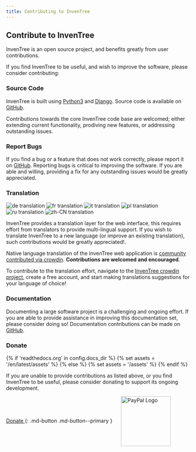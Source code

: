 ```yaml
---
title: Contributing to InvenTree
---
```


## Contribute to InvenTree

InvenTree is an open source project, and benefits greatly from user contributions.

If you find InvenTree to be useful, and wish to improve the software, please consider contributing:

### Source Code

InvenTree is built using [Python3](https://www.python.org/) and [Django](https://www.djangoproject.com/). Source code is available on [GitHub](https://github.com/inventree/inventree).

Contributions towards the core InvenTree code base are welcomed; either extending current functionality, prodiving new features, or addressing outstanding issues.

### Report Bugs

If you find a bug or a feature that does not work correctly, please report it on [GitHub](https://github.com/inventree/inventree/issues). Reporting bugs is critical to improving the software. If you are able and willing, providing a fix for any outstanding issues would be greatly appreciated.

### Translation

![de translation](https://img.shields.io/badge/dynamic/json?color=blue&label=de&style=flat&query=%24.progress.0.data.translationProgress&url=https%3A%2F%2Fbadges.awesome-crowdin.com%2Fstats-14720186-452300.json)
![fr translation](https://img.shields.io/badge/dynamic/json?color=blue&label=fr&style=flat&query=%24.progress.3.data.translationProgress&url=https%3A%2F%2Fbadges.awesome-crowdin.com%2Fstats-14720186-452300.json)
![it translation](https://img.shields.io/badge/dynamic/json?color=blue&label=it&style=flat&query=%24.progress.4.data.translationProgress&url=https%3A%2F%2Fbadges.awesome-crowdin.com%2Fstats-14720186-452300.json)
![pl translation](https://img.shields.io/badge/dynamic/json?color=blue&label=pl&style=flat&query=%24.progress.5.data.translationProgress&url=https%3A%2F%2Fbadges.awesome-crowdin.com%2Fstats-14720186-452300.json)
![ru translation](https://img.shields.io/badge/dynamic/json?color=blue&label=ru&style=flat&query=%24.progress.6.data.translationProgress&url=https%3A%2F%2Fbadges.awesome-crowdin.com%2Fstats-14720186-452300.json)
![zh-CN translation](https://img.shields.io/badge/dynamic/json?color=blue&label=zh-CN&style=flat&query=%24.progress.7.data.translationProgress&url=https%3A%2F%2Fbadges.awesome-crowdin.com%2Fstats-14720186-452300.json)

InvenTree provides a translation layer for the web interface, this requires effort from translators to provide multi-lingual support. If you wish to translate InvenTree to a new language (or improve an existing translation), such contributions would be greatly appreciated!.

Native language translation of the InvenTree web application is [community contributed via crowdin](https://crowdin.com/project/inventree). **Contributions are welcomed and encouraged**.

To contribute to the translation effort, navigate to the [InvenTree crowdin project](https://crowdin.com/project/inventree), create a free account, and start making translations suggestions for your language of choice!

### Documentation

Documenting a large software project is a challenging and ongoing effort. If you are able to provide assistance in improving this documentation set, please consider doing so! Documentation contributions can be made on [GitHub](https://github.com/inventree/inventree-docs).

### Donate

{% if 'readthedocs.org' in config.docs_dir %}
{% set assets = '/en/latest/assets' %}
{% else %}
{% set assets = '/assets' %}
{% endif %}

If you are unable to provide contributions as listed above, or you find InvenTree to be useful, please consider donating to support its ongoing development.

[ Donate <span class='fas fa-smile'></span> ](https://www.paypal.com/cgi-bin/webscr?cmd=_donations&business=T4M976M5URSUE&currency_code=AUD){: .md-button .md-button--primary }
<img src="{{ assets }}/paypal-logo-small-min-300x136.png" border="0" alt="PayPal Logo" style="width: 136px; length:300px; vertical-align:middle; padding-left: 20px">
